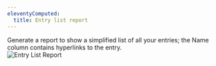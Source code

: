 ```yaml
---
eleventyComputed:
  title: Entry list report
---
```

Generate a report to show a simplified list of all your entries; the Name column contains hyperlinks to the entry.  
![Entry List Report](https://webdevolutions.azureedge.net/docs/en/rdm/mac/clip10449.png)  
